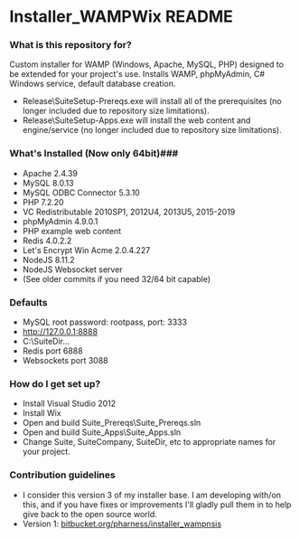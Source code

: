 # Installer_WAMPWix README #

### What is this repository for? ###

Custom installer for WAMP (Windows, Apache, MySQL, PHP) designed to be extended for your project's use. Installs WAMP, phpMyAdmin, C# Windows service, default database creation.

* Release\SuiteSetup-Prereqs.exe will install all of the prerequisites (no longer included due to repository size limitations).
* Release\SuiteSetup-Apps.exe will install the web content and engine/service (no longer included due to repository size limitations).

### What's Installed (Now only 64bit)###

* Apache 2.4.39
* MySQL 8.0.13
* MySQL ODBC Connector 5.3.10
* PHP 7.2.20
* VC Redistributable 2010SP1, 2012U4, 2013U5, 2015-2019
* phpMyAdmin 4.9.0.1
* PHP example web content
* Redis 4.0.2.2
* Let's Encrypt Win Acme 2.0.4.227
* NodeJS 8.11.2
* NodeJS Websocket server
* (See older commits if you need 32/64 bit capable)

### Defaults ###

* MySQL root password: rootpass, port: 3333
* http://127.0.0.1:8888
* C:\SuiteDir\...
* Redis port 6888
* Websockets port 3088

### How do I get set up? ###

* Install Visual Studio 2012
* Install Wix
* Open and build Suite_Prereqs\Suite_Prereqs.sln
* Open and build Suite_Apps\Suite_Apps.sln
* Change Suite, SuiteCompany, SuiteDir, etc to appropriate names for your project.

### Contribution guidelines ###

* I consider this version 3 of my installer base. I am developing with/on this, and if you have fixes or improvements I'll gladly pull them in to help give back to the open source world.
* Version 1: [bitbucket.org/pharness/installer_wampnsis](https://bitbucket.org/pharness/installer_wampnsis)


